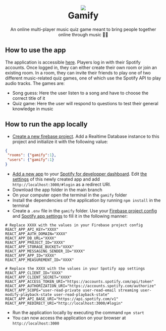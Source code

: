<h1 align="center">
  <img src="https://i.imgur.com/aqUMd1L.png"/><br/>
  Gamify
</h1>
<p align="center"> An online multi-player music quiz game meant to bring people together online through music 🎵😍 <br/> </p>

## How to use the app
The application is accessible [here](https://gamify-perso.web.app/#login). Players log in with their Spotify accounts. Once logged in, they can either create their own room or join an existing room. In a room, they can invite their friends to play one of two different music-related quiz games, one of which use the Spotify API to play audio tracks. The games are:
- Song guess: Here the user listen to a song and have to choose the correct title of it
- Quiz game: Here the user will respond to questions to test their general knowledge in music

## How to run the app locally
- [Create a new firebase project](https://codinglatte.com/posts/how-to/how-to-create-a-firebase-project/). Add a Realtime Database instance to this project and initialize it with the following value: 
```json
{
 "rooms": {"gamify":1},
 "users": {"gamify":1}
}
```
- [Add a new app](https://developer.spotify.com/documentation/general/guides/authorization/app-settings/) to your [Spotify for developper dashboard](https://developer.spotify.com/dashboard/applications). Edit [the settings](https://developer.spotify.com/documentation/general/guides/authorization/app-settings/) of this newly created app and add `http://localhost:3000/#login` as a redirect URI. 
- Download the app folder in the main branch
- On your computer open the terminal in the `gamify` folder
- Install the dependencies of the application by running `npm install` in the terminal
- Create a `.env` file in the `gamify` folder. Use your [Firebase project config](https://support.google.com/firebase/answer/7015592?hl=en#zippy=%2Cin-this-article) and [Spotify app settings](https://developer.spotify.com/documentation/general/guides/authorization/app-settings/) to fill it in the following manner: 
```
# Replace XXXX with the values in your Firebase project config
REACT_APP_API_KEY="XXXX"
REACT_APP_AUTH_DOMAIN="XXXX"
REACT_APP_DB_URL="XXXX"
REACT_APP_PROJECT_ID="XXXX"
REACT_APP_STORAGE_BUCKET="XXXX"
REACT_APP_MESSAGING_SENDER_ID="XXXX"
REACT_APP_APP_ID="XXXX"
REACT_APP_MEASUREMENT_ID="XXXX"

# Replace the XXXX with the values in your Spotify app settings
REACT_APP_CLIENT_ID="XXXX"
REACT_APP_CLIENT_SECRET="XXXX"
REACT_APP_ACCESS_TOKEN_URI="https://accounts.spotify.com/api/token"
REACT_APP_AUTHORIZATION_URI="https://accounts.spotify.com/authorize"
REACT_APP_SCOPE="user-read-private user-read-email streaming user-modify-playback-state user-read-playback-state"
REACT_APP_API_BASE_URI="https://api.spotify.com/v1"
REACT_APP_REDIRECT_URI="http://localhost:3000/#login"
```
- Run the application locally by executing the command `npm start`
- You can now access the application on your browser at `http://localhost:3000`
